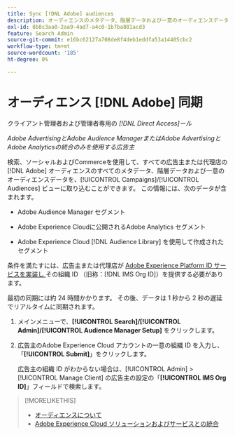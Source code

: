```yaml
---
title: Sync [!DNL Adobe] audiences
description: オーディエンスのメタデータ、階層データおよび一意のオーディエンスデータを同期する方法  [!DNL Adobe]  説明します。
exl-id: 8b8c3aa0-2aa9-4ad7-a4c0-1b7ba881acd3
feature: Search Admin
source-git-commit: e16bc62127a708de8f4deb1eddfa53a14405cbc2
workflow-type: tm+mt
source-wordcount: '185'
ht-degree: 0%

---
```


# オーディエンス [!DNL Adobe] 同期

クライアント管理者および管理者専用の *[!DNL Direct Access]ール*

*Adobe AdvertisingとAdobe Audience ManagerまたはAdobe AdvertisingとAdobe Analyticsの統合のみを使用する広告主*

検索、ソーシャルおよびCommerceを使用して、すべての広告主または代理店の [!DNL Adobe] オーディエンスのすべてのメタデータ、階層データおよび一意のオーディエンスデータを、[!UICONTROL Campaigns]/[!UICONTROL Audiences] ビューに取り込むことができます。 この情報には、次のデータが含まれます。

* Adobe Audience Manager セグメント

* Adobe Experience Cloudに公開されるAdobe Analytics セグメント

* Adobe Experience Cloud [!DNL Audience Library] を使用して作成されたセグメント

条件を満たすには、広告主または代理店が [Adobe Experience Platform ID サービスを実装し ](https://experienceleague.adobe.com/docs/id-service/using/home.html) その組織 ID （旧称：[!DNL IMS Org ID]）を提供する必要があります。

最初の同期には約 24 時間かかります。 その後、データは 1 秒から 2 秒の遅延でリアルタイムに同期されます。

1. メインメニューで、**[!UICONTROL Search]/[!UICONTROL Admin]/[!UICONTROL Audience Manager Setup]** をクリックします。

1. 広告主のAdobe Experience Cloud アカウントの一意の組織 ID を入力し、「**[!UICONTROL Submit]**」をクリックします。

   広告主の組織 ID がわからない場合は、[!UICONTROL Admin] > [!UICONTROL Manage Client] の広告主の設定の「**[!UICONTROL IMS Org ID]**」フィールドで検索します。

>[!MORELIKETHIS]
>
>* [ オーディエンスについて ](/help/search-social-commerce/campaign-management/campaigns/audience-about.md)
>* [Adobe Experience Cloud ソリューションおよびサービスとの統合 ](/help/search-social-commerce/introduction/integrations.md)
